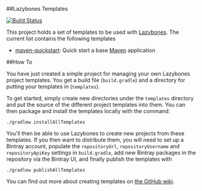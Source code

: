 ##Lazybones Templates

[![Build Status](https://travis-ci.org/dkorotych/lazybones-templates.svg?branch=master)](https://travis-ci.org/dkorotych/lazybones-templates)

This project holds a set of templates to be used with [Lazybones][].
The current list contains the following templates

 * [maven-quickstart][]: Quick start a base [Maven][] application
 
[Lazybones]: http://github.com/pledbrook/lazybones
[maven-quickstart]: https://github.com/dkorotych/lazybones-templates/templates/maven-quickstart
[Maven]: http://maven.apache.org

##How To

You have just created a simple project for managing your own Lazybones project
templates. You get a build file (`build.gradle`) and a directory for putting
your templates in (`templates`).

To get started, simply create new directories under the `templates` directory
and put the source of the different project templates into them. You can then
package and install the templates locally with the command:

    ./gradlew installAllTemplates

You'll then be able to use Lazybones to create new projects from these templates.
If you then want to distribute them, you will need to set up a Bintray account,
populate the `repositoryUrl`, `repositoryUsername` and `repositoryApiKey` settings
in `build.gradle`, add new Bintray packages in the repository via the Bintray
UI, and finally publish the templates with

    ./gradlew publishAllTemplates

You can find out more about creating templates on [the GitHub wiki][1].

[1]: https://github.com/pledbrook/lazybones/wiki/Template-developers-guide
